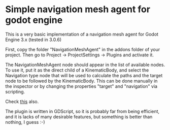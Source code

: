# Simple navigation mesh agent for godot engine

This is a very basic implementation of a navigation mesh agent for Godot Engine 3.x (tested in 3.0.6)

First, copy the folder "NavigationMeshAgent" in the addons folder of your project. Then go to Project -> ProjectSettings -> Plugins and activate it.

The NavigationMeshAgent node should appear in the list of available nodes. To use it, put it as the direct child of a KinematicBody, and select the Navigation type node that will be used to calculate the paths and the target node to be followed by the KinematicBody. This can be done manually in the inspector or by changing the properties "target" and "navigation" via scripting.

Check <a href= "https://github.com/dkovah/NavigationMeshAgent-demo">this</a> also.

The plugin is written in GDScript, so it is probably far from being efficient, and it is lacks of many desirable features, but something is better than nothing, I guess :-)
